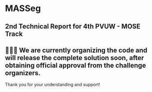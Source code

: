 # MASSeg
2nd Technical Report for 4th PVUW -  MOSE Track
-----
## 🚧🚧🚧 We are currently organizing the code and will release the complete solution soon, after obtaining official approval from the challenge organizers. 

Thank you for your understanding and support!
